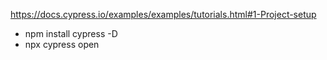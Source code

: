 https://docs.cypress.io/examples/examples/tutorials.html#1-Project-setup

- npm install cypress -D
- npx cypress open

